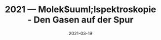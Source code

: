 ---
title: "2021 &mdash; Molek$uuml;lspektroskopie - Den Gasen auf der Spur"
collection: talks
type: "Talk"
tag: public
invited: Invited
permalink: \talks\2021-03-19-Das-interstellare-Medium-(working-title)
paperurl: /files/ppt/DenGasenAufDerSpur.ppt'
date: "2021-03-19"
venue: "Haus der Astronomie"
location: "Heidelberg, Germany"
---